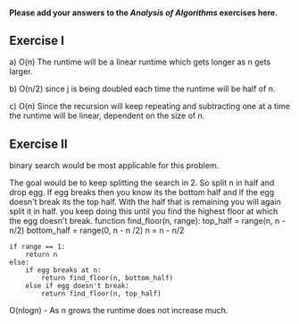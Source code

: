 #### Please add your answers to the ***Analysis of  Algorithms*** exercises here.

## Exercise I

a) O(n)  The runtime will be a linear runtime which gets longer as n gets larger.


b) O(n/2) since j is being doubled each time the runtime will be half of n.


c) O(n)  Since the recursion will keep repeating and subtracting one at a time the runtime will be linear, dependent on the size of n.

## Exercise II

binary search would be most applicable for this problem.

The goal would be to keep splitting the search in 2.  So split n in half and drop egg.  If egg breaks then you know its the bottom half and if the egg doesn't break its the top half.  With the  half that is remaining you will again split it in half.  you keep doing this until you find the highest floor at which the egg doesn't break.
  function find_floor(n, range):
    top_half = range(n, n - n/2)
    bottom_half = range(0, n - n /2)
    n = n - n/2

    if range == 1:
        return n
    else:
        if egg breaks at n:
            return find_floor(n, bottom_half)
        else if egg doesn't break:
            return find_floor(n, top_half)


O(nlogn) - As n grows the runtime does not increase much.

